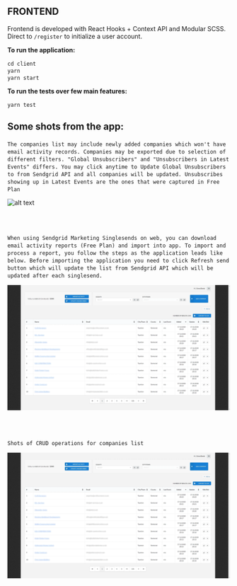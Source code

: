 ## FRONTEND

Frontend is developed with React Hooks + Context API and Modular SCSS. Direct to `/register` to initialize a user account.

**To run the application:**

    cd client
    yarn    
    yarn start

**To run the tests over few main features:**

    yarn test  




## Some shots from the app:


``The companies list may include newly added companies which won't have email activity records. Companies may be exported due to selection of different filters. "Global Unsubscribers" and "Unsubscribers in Latest Events" differs. You may click anytime to Update Global Unsubscribers to from Sendgrid API and all companies will be updated. Unsubscribes showing up in Latest Events are the ones that were captured in Free Plan``

![alt text](../docs/filter_activity_export_to_csv.gif)

<br/>
<br/>

``When using Sendgrid Marketing Singlesends on web, you can download email activity reports (Free Plan) and import into app. To import and process a report, you follow the steps as the application leads like below. Before importing the application you need to click Refresh send button which will update the list from Sendgrid API which will be updated after each singlesend.``

![alt text](../docs/unsubs_import_activity.gif)

<br/>
<br/>

``Shots of CRUD operations for companies list``

![alt text](../docs/add_company.gif)
<br/>
<br/>




